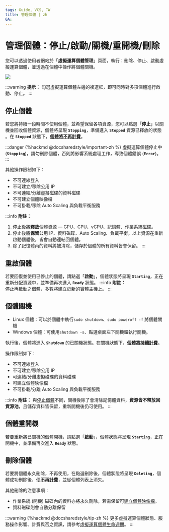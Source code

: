 ```yaml
---
tags: Guide, VCS, TW
title: 管理個體 | zh
GA:
---
```


# 管理個體：停止/啟動/關機/重開機/刪除

您可以透過使用者網站於「**虛擬運算個體管理**」頁面，執行：刪除、停止、啟動虛擬運算個體，並透過在個體中操作將個體關機。

![](https://cos.twcc.ai/SYS-MANUAL/uploads/upload_aea803ee48d326a121ac5e11c4d44aae.png)

:::warning
<i class="fa fa-lightbulb-o fa-20" aria-hidden="true"></i> **提示：** 勾選虛擬運算個體左邊的複選框，即可同時對多項個體進行啟動、停止。
:::

## 停止個體

若您將持續一段時間不使用個體，並希望保留各項資源，您可以點選「**停止**」以關機並回收個體資源，個體將呈現 **`Stopping`**，準備進入 **`Stopped`** 資源已釋放的狀態 。在 **`Stopped`** 狀態下，<ins>**個體將不再計費**</ins>。

:::danger
{%hackmd @docsharedstyle/important-zh %}
虛擬運算個體停止中 (**`Stopping`**)，請勿刪除個體，否則將影響系統處理工作，導致個體錯誤 (**`Error`**)。
:::

其他操作限制如下：

- 不可連線登入
- 不可建立/移除公用 IP
- 不可連結/分離虛擬磁碟的資料磁碟
- 不可建立個體映像檔
- 不可掛載/移除 Auto Scaling 與負載平衡服務

:::info
<i class="fa fa-paperclip fa-20" aria-hidden="true"></i> **附註：**  
1. 停止後將**釋放**個體資源 — GPU、CPU、vCPU、記憶體、作業系統磁碟。
2. 停止後將**保留**公用 IP、資料磁碟、Auto Scaling、負載平衡。以上資源在重新啟動個體後，皆會自動連結回個體。
3. 除了記憶體內的資料將被清除，儲存於個體的所有資料皆會保留。
:::

## 重啟個體

若要回復並使用已停止的個體，請點選「**啟動**」，個體狀態將呈現 **`Starting`**，正在重新分配資源中，並準備再次進入 **`Ready`** 狀態。
:::info
<i class="fa fa-paperclip fa-20" aria-hidden="true"></i> **附註：**  
停止再啟動之個體，多數將建立於新的實體主機上。
:::


## 個體關機

- Linux 個體：可以於個體中執行`sudo shutdown`、`sudo poweroff -f` 將個體關機
- Windows 個體：可使用`shutdown -s`、點選桌面左下關機鈕執行關機。
 
執行後，個體將進入 **`Shutdown`** 的已關機狀態。在關機狀態下，<ins>**個體將持續計費**</ins>。

操作限制如下：

- 不可連線登入
- 不可建立/移除公用 IP
- 可連結/分離虛擬磁碟的資料磁碟
- 可建立個體映像檔
- 不可掛載/分離 Auto Scaling 與負載平衡服務

:::info
<i class="fa fa-paperclip fa-20" aria-hidden="true"></i> **附註：** 與[<ins>停止個體</ins>](停止個體)不同，關機後除了會清除記憶體資料，**資源皆不釋放回資源池**，且儲存資料皆保留，重新開機後仍可使用。
:::

## 個體重開機

若要重新將已關機的個體開機，請點選「**啟動**」，個體狀態將呈現 **`Starting`**，正在開機中，並準備再次進入 **`Ready`** 狀態。


## 刪除個體

若要將個體永久刪除，不再使用，在點選刪除後，個體狀態將呈現 **`Deleting`**，個體成功刪除後，便<ins>**不再計費**</ins>，並從個體列表上消失。

其他刪除的注意事項：
- 作業系統 (開機) 磁碟內的資料亦將永久刪除，若需保留可[建立個體映像檔]()。
- 資料磁碟則會自動分離保留

:::warning
{%hackmd @docsharedstyle/tip-zh %}
更多虛擬運算個體狀態、服務操作影響、計費與否之資訊，請參考[<ins>虛擬運算個體生命週期</ins>](https://man.twcc.ai/@twccdocs/concept-vcs-lifecycle-zh)。
:::


